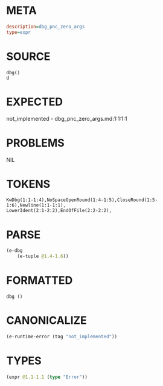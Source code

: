 # META
~~~ini
description=dbg_pnc_zero_args
type=expr
~~~
# SOURCE
~~~roc
dbg()
d
~~~
# EXPECTED
not_implemented - dbg_pnc_zero_args.md:1:1:1:1
# PROBLEMS
NIL
# TOKENS
~~~zig
KwDbg(1:1-1:4),NoSpaceOpenRound(1:4-1:5),CloseRound(1:5-1:6),Newline(1:1-1:1),
LowerIdent(2:1-2:2),EndOfFile(2:2-2:2),
~~~
# PARSE
~~~clojure
(e-dbg
	(e-tuple @1.4-1.6))
~~~
# FORMATTED
~~~roc
dbg ()
~~~
# CANONICALIZE
~~~clojure
(e-runtime-error (tag "not_implemented"))
~~~
# TYPES
~~~clojure
(expr @1.1-1.1 (type "Error"))
~~~
